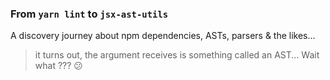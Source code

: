 
### From `yarn lint` to `jsx-ast-utils`   

A discovery journey about npm dependencies, ASTs, parsers & the likes...   

> it turns out, the argument receives is something called an AST... Wait what ???   :confused:   





